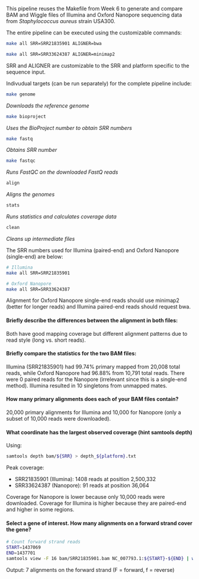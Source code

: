 This pipeline reuses the Makefile from Week 6 to generate and compare BAM and Wiggle files of Illumina and Oxford Nanopore sequencing data from *Staphylococcus aureus* strain USA300.

The entire pipeline can be executed using the customizable commands:

```bash
make all SRR=SRR21835901 ALIGNER=bwa

make all SRR=SRR33624387 ALIGNER=minimap2
```
SRR and ALIGNER are customizable to the SRR and platform specific to the sequence input. 

Indivudual targets (can be run separately) for the complete pipeline include:

```bash
make genome
```
*Downloads the reference genome*

```bash
make bioproject
```
*Uses the BioProject number to obtain SRR numbers*

```bash
make fastq
```
*Obtains SRR number*

```bash
make fastqc
```
*Runs FastQC on the downloaded FastQ reads*

```bash
align
```
*Aligns the genomes*

```bash
stats
```
*Runs statistics and calculates coverage data*
```bash
clean
```
*Cleans up intermediate files*

The SRR numbers used for Illumina (paired-end) and Oxford Nanopore (single-end) are below:

```bash
# Illumina 
make all SRR=SRR21835901

# Oxford Nanopore 
make all SRR=SRR33624387
```

Alignment for Oxford Nanopore single-end reads should use minimap2 (better for longer reads) and Illumina paired-end reads should request bwa.

#### Briefly describe the differences between the alignment in both files:

Both have good mapping coverage but different alignment patterns due to read style (long vs. short reads). 

#### Briefly compare the statistics for the two BAM files:

Illumina (SRR21835901) had 99.74% primary mapped from 20,008 total reads, while Oxford Nanopore had 96.88% from 10,791 total reads. There were 0 paired reads for the Nanopore (irrelevant since this is a single-end method). Illumina resulted in 10 singletons from unmapped mates. 

#### How many primary alignments does each of your BAM files contain?

20,000 primary alignments for Illumina and 10,000 for Nanopore (only a subset of 10,000 reads were downloaded).

#### What coordinate has the largest observed coverage (hint samtools depth)

Using:
```bash
samtools depth bam/${SRR} > depth_${platform}.txt
```

Peak coverage:
- SRR21835901 (Illumina): 1408 reads at position 2,500,332
- SRR33624387 (Nanopore): 91 reads at position 36,064

Coverage for Nanopore is lower because only 10,000 reads were downloaded. Coverage for Illumina is higher because they are paired-end and higher in some regions. 

#### Select a gene of interest. How many alignments on a forward strand cover the gene?

```bash
# Count forward strand reads
START=1437069
END=1437701
samtools view -F 16 bam/SRR21835901.bam NC_007793.1:${START}-${END} | wc -l
```
Output: 7 alignments on the forward strand (F = forward, f = reverse)